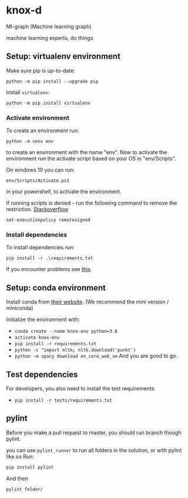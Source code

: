 # knox-d
MI-graph (Machine learning graph)

machine learning experts, do things

## Setup: virtualenv environment
Make sure pip is up-to-date:

`python -m pip install --upgrade pip`

Install `virtualenv`:

`python -m pip install virtualenv`

### Activate environment
To create an environment run:

`python -m venv env`

to create an environment with the name "env". Now to activate the environment run the activate script based on your OS in "env/Scripts".

On windows 10 you can run:

`env/Scripts/Activate.ps1`

in your powershell, to activate the environment.

If running scripts is denied - run the following command to remove the restriction. [Stackoverflow](https://stackoverflow.com/questions/4037939/powershell-says-execution-of-scripts-is-disabled-on-this-system)

`set-executionpolicy remotesigned`

### Install dependencies
To install dependencies run:

`pip install -r .\requirements.txt`

If you encounter problems see [this](https://packaging.python.org/guides/installing-using-pip-and-virtual-environments/).

## Setup: conda environment
Install conda from [their website](https://docs.anaconda.com/anaconda/install/). (We recommend the mini version / miniconda)

Initialize the environment with:
- `conda create --name knox-env python=3.8`
- `activate knox-env`
- `pip install -r requirements.txt`
- `python -c "import nltk; nltk.download('punkt')`
- `python -m spacy download en_core_web_sm`
And you are good to go.


## Test dependencies
For developers, you also need to install the test requirements:
- `pip install -r tests/requirements.txt`

## pylint
Before you make a pull request to master, you should run branch though pylint.

you can use `pylint_runner` to run all folders in the solution, or with pylint like so
Run: 
```bash
pip install pylint
```
And then
```bash
pylint folder/
```

